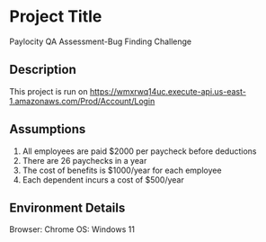 # Project Title
Paylocity QA Assessment-Bug Finding Challenge

## Description
This project is run on https://wmxrwq14uc.execute-api.us-east-1.amazonaws.com/Prod/Account/Login

## Assumptions
1. All employees are paid $2000 per paycheck before deductions 
2. There are 26 paychecks in a year
3. The cost of benefits is $1000/year for each employee
4. Each dependent incurs a cost of $500/year

## Environment Details
Browser: Chrome 
OS: Windows 11
